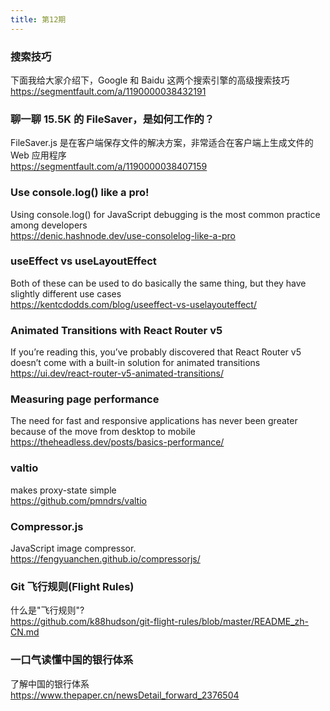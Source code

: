 ```yaml
---
title: 第12期
---
```


### 搜索技巧

下面我给大家介绍下，Google 和 Baidu 这两个搜索引擎的高级搜索技巧  
https://segmentfault.com/a/1190000038432191

### 聊一聊 15.5K 的 FileSaver，是如何工作的？

FileSaver.js 是在客户端保存文件的解决方案，非常适合在客户端上生成文件的 Web 应用程序  
https://segmentfault.com/a/1190000038407159

### Use console.log() like a pro!

Using console.log() for JavaScript debugging is the most common practice among developers  
https://denic.hashnode.dev/use-consolelog-like-a-pro

### useEffect vs useLayoutEffect

Both of these can be used to do basically the same thing, but they have slightly different use cases  
https://kentcdodds.com/blog/useeffect-vs-uselayouteffect/

### Animated Transitions with React Router v5

If you’re reading this, you’ve probably discovered that React Router v5 doesn’t come with a built-in solution for animated transitions  
https://ui.dev/react-router-v5-animated-transitions/

### Measuring page performance

The need for fast and responsive applications has never been greater because of the move from desktop to mobile  
https://theheadless.dev/posts/basics-performance/

### valtio

makes proxy-state simple  
https://github.com/pmndrs/valtio

### Compressor.js

JavaScript image compressor.  
https://fengyuanchen.github.io/compressorjs/

### Git 飞行规则(Flight Rules)

什么是"飞行规则"?  
https://github.com/k88hudson/git-flight-rules/blob/master/README_zh-CN.md

### 一口气读懂中国的银行体系

了解中国的银行体系  
https://www.thepaper.cn/newsDetail_forward_2376504
